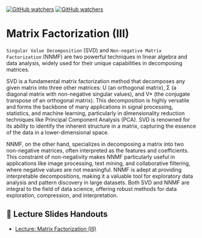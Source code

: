 [![GitHub watchers](https://img.shields.io/badge/tulip--lab-Math--Foundations-brightgreen)](../README.md)
[![GitHub watchers](https://img.shields.io/badge/Module-Matrix--Factorization(III)-orange)](README.md)

# Matrix Factorization (III)

`Singular Value Decomposition` (SVD) and `Non-negative Matrix Factorization` (NNMF) are two powerful techniques in linear algebra and data analysis, widely used for their unique capabilities in decomposing matrices.

SVD is a fundamental matrix factorization method that decomposes any given matrix into three other matrices: U (an orthogonal matrix), Σ (a diagonal matrix with non-negative singular values), and V* (the conjugate transpose of an orthogonal matrix). This decomposition is highly versatile and forms the backbone of many applications in signal processing, statistics, and machine learning, particularly in dimensionality reduction techniques like Principal Component Analysis (PCA). SVD is renowned for its ability to identify the inherent structure in a matrix, capturing the essence of the data in a lower-dimensional space.

NNMF, on the other hand, specializes in decomposing a matrix into two non-negative matrices, often interpreted as the features and coefficients. This constraint of non-negativity makes NNMF particularly useful in applications like image processing, text mining, and collaborative filtering, where negative values are not meaningful. NNMF is adept at providing interpretable decompositions, making it a valuable tool for exploratory data analysis and pattern discovery in large datasets. Both SVD and NNMF are integral to the field of data science, offering robust methods for data exploration, compression, and interpretation.

## :notebook_with_decorative_cover: Lecture Slides Handouts

- [Lecture: Matrix Factorization (III)](https://github.com/tulip-lab/handouts/blob/main/LinearAlgebra/FLIP13.pdf) 

